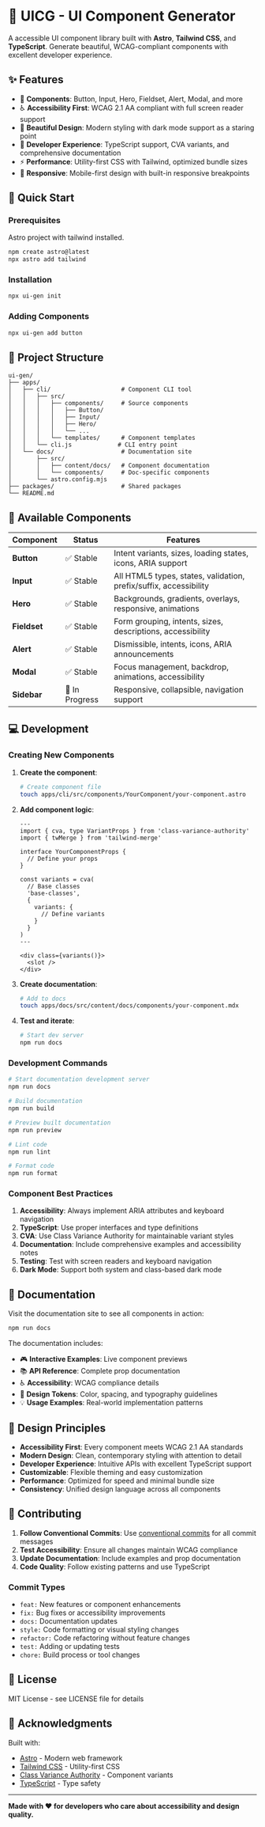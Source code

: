 # 🎨 UICG - UI Component Generator

A accessible UI component library built with **Astro**, **Tailwind CSS**, and **TypeScript**. Generate beautiful, WCAG-compliant components with excellent developer experience.

## ✨ Features

- 🎯 **Components**: Button, Input, Hero, Fieldset, Alert, Modal, and more
- ♿ **Accessibility First**: WCAG 2.1 AA compliant with full screen reader support
- 🎨 **Beautiful Design**: Modern styling with dark mode support as a staring point
- 🔧 **Developer Experience**: TypeScript support, CVA variants, and comprehensive documentation
- ⚡ **Performance**: Utility-first CSS with Tailwind, optimized bundle sizes
- 📱 **Responsive**: Mobile-first design with built-in responsive breakpoints

## 🚀 Quick Start

### Prerequisites

Astro project with tailwind installed.

```bash
npm create astro@latest
npx astro add tailwind
```

### Installation

```bash
npx ui-gen init
```

### Adding Components

```bash
npx ui-gen add button
```

## 📁 Project Structure

```
ui-gen/
├── apps/
│   ├── cli/                    # Component CLI tool
│   │   ├── src/
│   │   │   ├── components/     # Source components
│   │   │   │   ├── Button/
│   │   │   │   ├── Input/
│   │   │   │   ├── Hero/
│   │   │   │   └── ...
│   │   │   └── templates/      # Component templates
│   │   └── cli.js             # CLI entry point
│   └── docs/                   # Documentation site
│       ├── src/
│       │   ├── content/docs/   # Component documentation
│       │   └── components/     # Doc-specific components
│       └── astro.config.mjs
├── packages/                   # Shared packages
└── README.md
```

## 🧩 Available Components

| Component | Status | Features |
|-----------|--------|----------|
| **Button** | ✅ Stable | Intent variants, sizes, loading states, icons, ARIA support |
| **Input** | ✅ Stable | All HTML5 types, states, validation, prefix/suffix, accessibility |
| **Hero** | ✅ Stable | Backgrounds, gradients, overlays, responsive, animations |
| **Fieldset** | ✅ Stable | Form grouping, intents, sizes, descriptions, accessibility |
| **Alert** | ✅ Stable | Dismissible, intents, icons, ARIA announcements |
| **Modal** | ✅ Stable | Focus management, backdrop, animations, accessibility |
| **Sidebar** | 🚧 In Progress | Responsive, collapsible, navigation support |

## 💻 Development

### Creating New Components

1. **Create the component**:
   ```bash
   # Create component file
   touch apps/cli/src/components/YourComponent/your-component.astro
   ```

2. **Add component logic**:
   ```astro
   ---
   import { cva, type VariantProps } from 'class-variance-authority'
   import { twMerge } from 'tailwind-merge'
   
   interface YourComponentProps {
     // Define your props
   }
   
   const variants = cva(
     // Base classes
     'base-classes',
     {
       variants: {
         // Define variants
       }
     }
   )
   ---
   
   <div class={variants()}>
     <slot />
   </div>
   ```

3. **Create documentation**:
   ```bash
   # Add to docs
   touch apps/docs/src/content/docs/components/your-component.mdx
   ```

4. **Test and iterate**:
   ```bash
   # Start dev server
   npm run docs
   ```

### Development Commands

```bash
# Start documentation development server
npm run docs

# Build documentation
npm run build

# Preview built documentation
npm run preview

# Lint code
npm run lint

# Format code
npm run format
```

### Component Best Practices

1. **Accessibility**: Always implement ARIA attributes and keyboard navigation
2. **TypeScript**: Use proper interfaces and type definitions
3. **CVA**: Use Class Variance Authority for maintainable variant styles
4. **Documentation**: Include comprehensive examples and accessibility notes
5. **Testing**: Test with screen readers and keyboard navigation
6. **Dark Mode**: Support both system and class-based dark mode

## 📖 Documentation

Visit the documentation site to see all components in action:

```bash
npm run docs
```

The documentation includes:
- 🎮 **Interactive Examples**: Live component previews
- 📚 **API Reference**: Complete prop documentation
- ♿ **Accessibility**: WCAG compliance details
- 🎨 **Design Tokens**: Color, spacing, and typography guidelines
- 💡 **Usage Examples**: Real-world implementation patterns

## 🎯 Design Principles

- **Accessibility First**: Every component meets WCAG 2.1 AA standards
- **Modern Design**: Clean, contemporary styling with attention to detail
- **Developer Experience**: Intuitive APIs with excellent TypeScript support
- **Customizable**: Flexible theming and easy customization
- **Performance**: Optimized for speed and minimal bundle size
- **Consistency**: Unified design language across all components

## 🤝 Contributing

1. **Follow Conventional Commits**: Use [conventional commits](https://www.conventionalcommits.org/en/v1.0.0/) for all commit messages
2. **Test Accessibility**: Ensure all changes maintain WCAG compliance
3. **Update Documentation**: Include examples and prop documentation
4. **Code Quality**: Follow existing patterns and use TypeScript

### Commit Types

- `feat:` New features or component enhancements
- `fix:` Bug fixes or accessibility improvements  
- `docs:` Documentation updates
- `style:` Code formatting or visual styling changes
- `refactor:` Code refactoring without feature changes
- `test:` Adding or updating tests
- `chore:` Build process or tool changes

## 📄 License

MIT License - see LICENSE file for details

## 🙏 Acknowledgments

Built with:
- [Astro](https://astro.build/) - Modern web framework
- [Tailwind CSS](https://tailwindcss.com/) - Utility-first CSS
- [Class Variance Authority](https://cva.style/) - Component variants
- [TypeScript](https://www.typescriptlang.org/) - Type safety

---

**Made with ❤️ for developers who care about accessibility and design quality.**